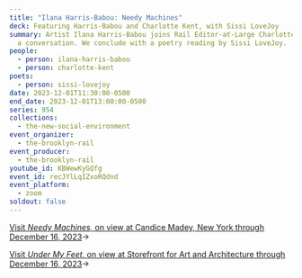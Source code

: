 ```yaml
---
title: "Ilana Harris-Babou: Needy Machines"
deck: Featuring Harris-Babou and Charlotte Kent, with Sissi LoveJoy
summary: Artist Ilana Harris-Babou joins Rail Editor-at-Large Charlotte Kent for
  a conversation. We conclude with a poetry reading by Sissi LoveJoy.
people:
  - person: ilana-harris-babou
  - person: charlotte-kent
poets:
  - person: sissi-lovejoy
date: 2023-12-01T11:30:00-0500
end_date: 2023-12-01T13:00:00-0500
series: 954
collections:
  - the-new-social-environment
event_organizer:
  - the-brooklyn-rail
event_producer:
  - the-brooklyn-rail
youtube_id: KBWewKyGQfg
event_id: recJYlLqIZxoRQdnd
event_platform:
  - zoom
soldout: false
---
```

[V﻿isit *Needy Machines,* on view at Candice Madey, New York through December 16, 2023](https://www.candicemadey.com/gallery/all/ilana-harris-babou)→

[V﻿isit *Under My Feet*, on view at Storefront for Art and Architecture through December 16, 2023](http://storefrontnews.org/programming/on-the-ground-ilana-harris-babou/)→